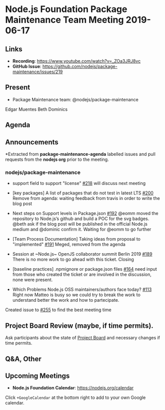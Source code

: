 # Node.js Foundation Package Maintenance Team Meeting 2019-06-17

## Links

* **Recording**:  https://www.youtube.com/watch?v=_ZOa3JRJ8vc
* **GitHub Issue**: https://github.com/nodejs/package-maintenance/issues/219

## Present

* Package Maintenance team: @nodejs/package-maintenance

Edgar Muentes
Beth
Dominics 


## Agenda

## Announcements
 
*Extracted from **package-maintenance-agenda** labelled issues and pull requests from the **nodejs org** prior to the meeting.

### nodejs/package-maintenance

* support field to support "license" [#218](https://github.com/nodejs/package-maintenance/issues/218)
will discuss next meeting

* \[key packages\] A list of packages that do not test in latest LTS [#200](https://github.com/nodejs/package-maintenance/issues/200)
Remove from agenda: waiting feedback from travis in order to write the blog post

* Next steps on Support levels in Package.json [#192](https://github.com/nodejs/package-maintenance/issues/192)
@eomm moved the repository to Node.js’s github and build a POC for the svg badges.
@beth ask if the blog post will be published in the official Node.js medium and @dominic confirm it.
Waiting for @eomm to go further

* \[Team Process Documentation\] Taking ideas from proposal to "implemented" [#191](https://github.com/nodejs/package-maintenance/issues/191)
Meged, removed from the agenda

* Session at ~Node.js~ OpenJS collaborator summit Berlin 2019 [#189](https://github.com/nodejs/package-maintenance/issues/189)
There is no more work to go ahead with this ticket. Closing

* \[baseline practices\] .npmignore or package.json files [#164](https://github.com/nodejs/package-maintenance/issues/164)
need input from those who created the ticket or are involved in the discussion, none were present.

* Which Problems Node.js OSS maintainers/authors face today? [#113](https://github.com/nodejs/package-maintenance/issues/113)
Right now Matteo is busy so we could try to break the work to understand better the work and how to partecipate.

Created issue to [#255](https://github.com/nodejs/package-maintenance/issues/225) to find the best meeting time

## Project Board Review (maybe, if time permits).

Ask participants about the state of [Project Board](https://github.com/nodejs/package-maintenance/projects/1) and necessary changes if time permits.

## Q&A, Other

## Upcoming Meetings

* **Node.js Foundation Calendar**: https://nodejs.org/calendar

Click `+GoogleCalendar` at the bottom right to add to your own Google calendar.

